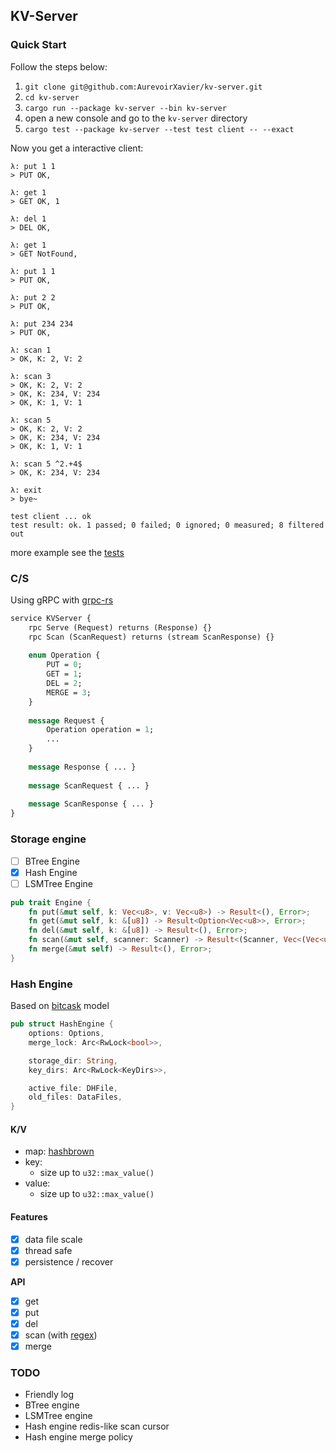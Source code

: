 ## KV-Server

### Quick Start

Follow the steps below:

1. `git clone git@github.com:AurevoirXavier/kv-server.git`
2. `cd kv-server`
3. `cargo run --package kv-server --bin kv-server`
4. open a new console and go to the `kv-server` directory
5. `cargo test --package kv-server --test test client -- --exact`

Now you get a interactive client:

```text
λ: put 1 1
> PUT OK, 

λ: get 1
> GET OK, 1

λ: del 1
> DEL OK,
 
λ: get 1
> GET NotFound,
 
λ: put 1 1
> PUT OK,
 
λ: put 2 2
> PUT OK,
 
λ: put 234 234
> PUT OK,
 
λ: scan 1
> OK, K: 2, V: 2

λ: scan 3
> OK, K: 2, V: 2
> OK, K: 234, V: 234
> OK, K: 1, V: 1

λ: scan 5
> OK, K: 2, V: 2
> OK, K: 234, V: 234
> OK, K: 1, V: 1

λ: scan 5 ^2.+4$
> OK, K: 234, V: 234

λ: exit
> bye~

test client ... ok
test result: ok. 1 passed; 0 failed; 0 ignored; 0 measured; 8 filtered out
``` 

more example see the [tests](https://github.com/AurevoirXavier/kv-server/blob/master/tests/test.rs)

### C/S

Using gRPC with [grpc-rs](https://github.com/pingcap/grpc-rs)

```proto
service KVServer {
    rpc Serve (Request) returns (Response) {}
    rpc Scan (ScanRequest) returns (stream ScanResponse) {}
    
    enum Operation {
        PUT = 0;
        GET = 1;
        DEL = 2;
        MERGE = 3;
    }
    
    message Request {
        Operation operation = 1;
        ...
    }
    
    message Response { ... }
    
    message ScanRequest { ... }
    
    message ScanResponse { ... }
}
```

### Storage engine

- [ ] BTree Engine
- [x] Hash Engine
- [ ] LSMTree Engine

```rust
pub trait Engine {
    fn put(&mut self, k: Vec<u8>, v: Vec<u8>) -> Result<(), Error>;
    fn get(&mut self, k: &[u8]) -> Result<Option<Vec<u8>>, Error>;
    fn del(&mut self, k: &[u8]) -> Result<(), Error>;
    fn scan(&mut self, scanner: Scanner) -> Result<(Scanner, Vec<(Vec<u8>, Vec<u8>)>), Error>;
    fn merge(&mut self) -> Result<(), Error>;
}
```

### Hash Engine

Based on [bitcask](https://en.wikipedia.org/wiki/Bitcask) model

```rust
pub struct HashEngine {
    options: Options,
    merge_lock: Arc<RwLock<bool>>,

    storage_dir: String,
    key_dirs: Arc<RwLock<KeyDirs>>,

    active_file: DHFile,
    old_files: DataFiles,
}
```

#### K/V

- map: [hashbrown](https://github.com/rust-lang/hashbrown)
- key:
    - size up to `u32::max_value()`
- value:
    - size up to `u32::max_value()`

#### Features

- [x] data file scale
- [x] thread safe
- [x] persistence / recover

**API**

- [x] get
- [x] put
- [x] del
- [x] scan (with [regex](https://github.com/rust-lang/regex))
- [x] merge

### TODO

- Friendly log
- BTree engine
- LSMTree engine
- Hash engine redis-like scan cursor
- Hash engine merge policy
